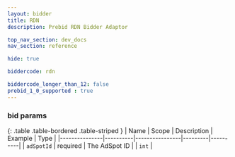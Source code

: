 ```yaml
---
layout: bidder
title: RDN
description: Prebid RDN Bidder Adaptor

top_nav_section: dev_docs
nav_section: reference

hide: true

biddercode: rdn

biddercode_longer_than_12: false
prebid_1_0_supported : true
---
```



### bid params

{: .table .table-bordered .table-striped }
| Name          | Scope    | Description    | Example | Type     |
|---------------|----------|----------------|---------|----------|
| `adSpotId`    | required | The AdSpot ID  |         | `int` |
